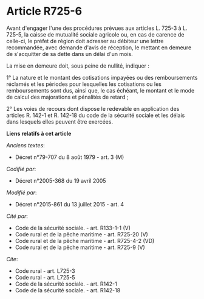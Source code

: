 # Article R725-6

Avant d'engager l'une des procédures prévues aux articles L. 725-3 à L. 725-5, la caisse de mutualité sociale agricole ou, en
cas de carence de celle-ci, le préfet de région doit adresser au débiteur une lettre recommandée, avec demande d'avis de
réception, le mettant en demeure de s'acquitter de sa dette dans un délai d'un mois. 

La mise en demeure doit, sous peine de nullité, indiquer : 

1° La nature et le montant des cotisations impayées ou des remboursements réclamés et les périodes pour lesquelles les
cotisations ou les remboursements sont dus, ainsi que, le cas échéant, le montant et le mode de calcul des majorations et
pénalités de retard ; 

2° Les voies de recours dont dispose le redevable en application des articles R. 142-1 et R. 142-18 du code de la sécurité
sociale et les délais dans lesquels elles peuvent être exercées.

**Liens relatifs à cet article**

_Anciens textes_:

  - Décret n°79-707 du 8 août 1979 - art. 3 (M)

_Codifié par_:

  - Décret n°2005-368 du 19 avril 2005

_Modifié par_:

  - Décret n°2015-861 du 13 juillet 2015 - art. 4

_Cité par_:

  - Code de la sécurité sociale. - art. R133-1-1 (V)
  - Code rural et de la pêche maritime - art. R725-20 (V)
  - Code rural et de la pêche maritime - art. R725-4-2 (VD)
  - Code rural et de la pêche maritime - art. R725-9 (V)

_Cite_:

  - Code rural - art. L725-3
  - Code rural - art. L725-5
  - Code de la sécurité sociale. - art. R142-1
  - Code de la sécurité sociale. - art. R142-18
